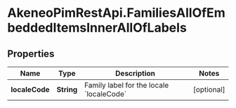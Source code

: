 # AkeneoPimRestApi.FamiliesAllOfEmbeddedItemsInnerAllOfLabels

## Properties

Name | Type | Description | Notes
------------ | ------------- | ------------- | -------------
**localeCode** | **String** | Family label for the locale &#x60;localeCode&#x60; | [optional] 


